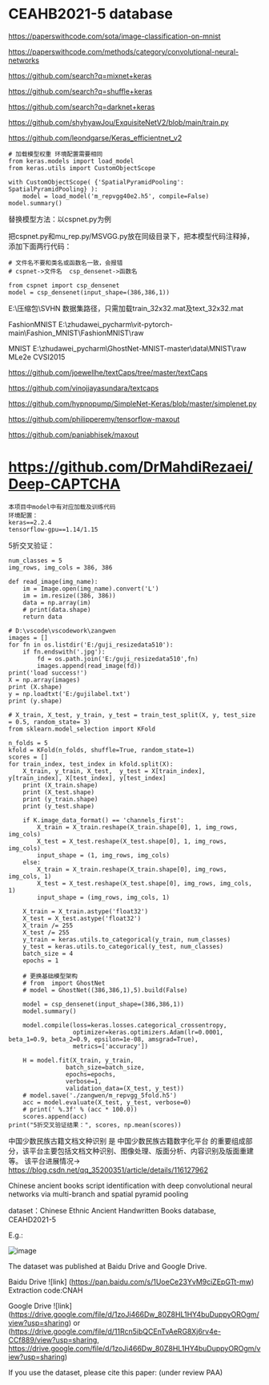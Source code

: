 # CEAHB2021-5 database

https://paperswithcode.com/sota/image-classification-on-mnist

https://paperswithcode.com/methods/category/convolutional-neural-networks

https://github.com/search?q=mixnet+keras

https://github.com/search?q=shuffle+keras

https://github.com/search?q=darknet+keras

https://github.com/shyhyawJou/ExquisiteNetV2/blob/main/train.py

https://github.com/leondgarse/Keras_efficientnet_v2

```
# 加载模型权重 环境配置需要相同
from keras.models import load_model
from keras.utils import CustomObjectScope

with CustomObjectScope( {'SpatialPyramidPooling': SpatialPyramidPooling} ):
    model = load_model('m_repvgg40e2.h5', compile=False)
model.summary()
```

替换模型方法：以cspnet.py为例

把cspnet.py和mu_rep.py/MSVGG.py放在同级目录下，把本模型代码注释掉，添加下面两行代码：
```
# 文件名不要和类名或函数名一致，会报错
# cspnet->文件名  csp_densenet->函数名

from cspnet import csp_densenet
model = csp_densenet(input_shape=(386,386,1))
```
E:\压缩包\SVHN 数据集路径，只需加载train_32x32.mat及text_32x32.mat

FashionMNIST   E:\zhudawei_pycharm\vit-pytorch-main\Fashion_MNIST\FashionMNIST\raw

MNIST    E:\zhudawei_pycharm\GhostNet-MNIST-master\data\MNIST\raw  MLe2e CVSI2015

https://github.com/joewellhe/textCaps/tree/master/textCaps

https://github.com/vinojjayasundara/textcaps

https://github.com/hypnopump/SimpleNet-Keras/blob/master/simplenet.py

https://github.com/philipperemy/tensorflow-maxout

https://github.com/paniabhisek/maxout

# https://github.com/DrMahdiRezaei/Deep-CAPTCHA
```
本项目中model中有对应加载及训练代码
环境配置：
keras==2.2.4
tensorflow-gpu==1.14/1.15
```
5折交叉验证：
```
num_classes = 5
img_rows, img_cols = 386, 386

def read_image(img_name):
    im = Image.open(img_name).convert('L')
    im = im.resize((386, 386))
    data = np.array(im)
    # print(data.shape)
    return data

# D:\vscode\vscodework\zangwen
images = []
for fn in os.listdir('E:/guji_resizedata510'):
    if fn.endswith('.jpg'):
        fd = os.path.join('E:/guji_resizedata510',fn)
        images.append(read_image(fd))
print('load success!')
X = np.array(images)
print (X.shape)
y = np.loadtxt('E:/gujilabel.txt')
print (y.shape)

# X_train, X_test, y_train, y_test = train_test_split(X, y, test_size = 0.5, random_state= 3)
from sklearn.model_selection import KFold

n_folds = 5
kfold = KFold(n_folds, shuffle=True, random_state=1)
scores = []
for train_index, test_index in kfold.split(X):
    X_train, y_train, X_test,  y_test = X[train_index], y[train_index], X[test_index], y[test_index]
    print (X_train.shape)
    print (X_test.shape)
    print (y_train.shape)
    print (y_test.shape)

    if K.image_data_format() == 'channels_first':
        X_train = X_train.reshape(X_train.shape[0], 1, img_rows, img_cols)
        X_test = X_test.reshape(X_test.shape[0], 1, img_rows, img_cols)
        input_shape = (1, img_rows, img_cols)
    else:
        X_train = X_train.reshape(X_train.shape[0], img_rows, img_cols, 1)
        X_test = X_test.reshape(X_test.shape[0], img_rows, img_cols, 1)
        input_shape = (img_rows, img_cols, 1)

    X_train = X_train.astype('float32')
    X_test = X_test.astype('float32')
    X_train /= 255
    X_test /= 255
    y_train = keras.utils.to_categorical(y_train, num_classes)
    y_test = keras.utils.to_categorical(y_test, num_classes)
    batch_size = 4
    epochs = 1

    # 更换基础模型架构
    # from  import GhostNet
    # model = GhostNet((386,386,1),5).build(False)
    
    model = csp_densenet(input_shape=(386,386,1))
    model.summary()

    model.compile(loss=keras.losses.categorical_crossentropy,
                  optimizer=keras.optimizers.Adam(lr=0.0001, beta_1=0.9, beta_2=0.9, epsilon=1e-08, amsgrad=True),
                  metrics=['accuracy'])

    H = model.fit(X_train, y_train,
                batch_size=batch_size,
                epochs=epochs,
                verbose=1,
                validation_data=(X_test, y_test))
    # model.save('./zangwen/m_repvgg_5fold.h5')
    acc = model.evaluate(X_test, y_test, verbose=0)
    # print(' %.3f' % (acc * 100.0))
    scores.append(acc)
print("5折交叉验证结果：", scores, np.mean(scores))    
```

中国少数民族古籍文档文种识别 是 中国少数民族古籍数字化平台 的重要组成部分，该平台主要包括文档文种识别、图像处理、版面分析、内容识别及版面重建等。 该平台进展情况->
https://blog.csdn.net/qq_35200351/article/details/116127962

Chinese ancient books script identification with deep convolutional neural networks via multi-branch and spatial pyramid pooling

dataset：Chinese Ethnic Ancient Handwritten Books database, CEAHD2021-5

E.g.:

![image](https://github.com/yddcode/CNAHB2021-5/blob/main/img/20210328093743.png)

The dataset was published at Baidu Drive and Google Drive.

Baidu Drive ![link] (https://pan.baidu.com/s/1UoeCe23YvM9ciZEpGTt-mw)
Extraction code:CNAH 

Google Drive ![link] (https://drive.google.com/file/d/1zoJi466Dw_80Z8HL1HY4buDuppyOROgm/view?usp=sharing)
or (https://drive.google.com/file/d/11Rcn5ibQCEnTvAeRG8Xj6rv4e-CCf889/view?usp=sharing, https://drive.google.com/file/d/1zoJi466Dw_80Z8HL1HY4buDuppyOROgm/view?usp=sharing)

If you use the dataset, please cite this paper: (under review PAA)
